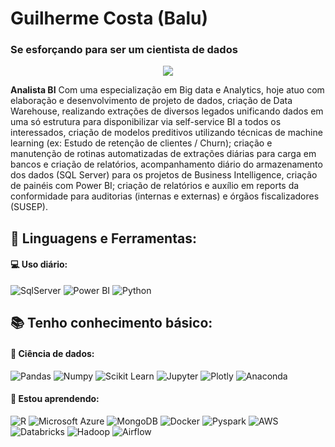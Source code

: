 # Guilherme Costa (Balu) 
### Se esforçando para ser um cientista de dados
<p align="center">
  <img src="https://user-images.githubusercontent.com/75260625/167740180-8d70376a-49ad-4d45-9fad-614954677c1f.jpg" />
</p>

**Analista BI**
Com uma especialização em Big data e Analytics, hoje atuo com elaboração e desenvolvimento de projeto de dados, criação de Data Warehouse, realizando extrações de diversos legados unificando dados em uma só estrutura para disponibilizar via self-service BI a todos os interessados, criação de modelos preditivos utilizando técnicas de machine learning (ex: Estudo de retenção de clientes / Churn); criação e manutenção de rotinas automatizadas de extrações diárias para carga em bancos e criação de relatórios, acompanhamento diário do armazenamento dos dados (SQL Server) para os projetos de Business Intelligence, criação de painéis com Power BI; criação de relatórios e auxílio em reports da conformidade para auditorias (internas e externas) e órgãos fiscalizadores (SUSEP). 
<br>
## 🚀 **Linguagens e Ferramentas:**
#### 💻 Uso diário:
 ![SqlServer](https://img.shields.io/badge/-Sql%20Server-black?style=plastic&logo=microsoft-sql-server)
 ![Power BI](https://img.shields.io/badge/-Power%20BI-black?style=plastic&logo=Power-BI)
 ![Python](https://img.shields.io/badge/-Python-black?style=plastic&logo=Python)
## 📚 Tenho conhecimento básico:
  #### 🎲 Ciência de dados:
  ![Pandas](https://img.shields.io/badge/-Pandas-black?style=plastic&logo=Pandas)
  ![Numpy](https://img.shields.io/badge/-Numpy-black?style=plastic&logo=Numpy)
  ![Scikit Learn](https://img.shields.io/badge/-Scikit%20Learn-black?style=plastic&logo=scikit-learn)
  ![Jupyter](https://img.shields.io/badge/-Jupyter-black?style=plastic&logo=Jupyter)
  ![Plotly](https://img.shields.io/badge/-Plotly-black?style=plastic&logo=Plotly)
  ![Anaconda](https://img.shields.io/badge/-Anaconda-black?style=plastic&logo=anaconda)
  
 #### 🌱 Estou aprendendo:
 ![R](https://img.shields.io/badge/-R-black?style=plastic&logo=R)
 ![Microsoft Azure](https://img.shields.io/badge/-Azure-black?style=plastic&logo=Microsoft-Azure)
 ![MongoDB](https://img.shields.io/badge/-MongoDB-black?style=plastic&logo=Mongodb)
 ![Docker](https://img.shields.io/badge/-Docker-black?style=plastic&logo=Docker)
 ![Pyspark](https://img.shields.io/badge/-Pyspark-black?style=plastic&logo=Apache-Spark)
 ![AWS](https://img.shields.io/badge/-AWS-black?style=plastic&logo=Amazon-AWS)
 ![Databricks](https://img.shields.io/badge/-Databricks-black?style=plastic&logo=Databricks)
 ![Hadoop](https://img.shields.io/badge/-Hadoop-black?style=plastic&logo=Apache-Hadoop)
 ![Airflow](https://img.shields.io/badge/-Airflow-black?style=plastic&logo=Apache-Airflow)
 
 
 
